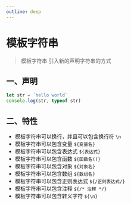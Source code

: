 ```yaml
---
outline: deep
---
```


# 模板字符串 

> 模板字符串 引入新的声明字符串的方式

## 一、声明
```js
let str = `hello world`
console.log(str, typeof str)
```

## 二、特性
- 模板字符串可以换行，并且可以包含换行符 `\n`
- 模板字符串可以包含变量 `${变量名}`
- 模板字符串可以包含表达式 `${表达式}`
- 模板字符串可以包含函数 `${函数名()}`
- 模板字符串可以包含对象 `${对象名}`
- 模板字符串可以包含数组 `${数组名}`
- 模板字符串可以包含正则表达式 `${/正则表达式/}`
- 模板字符串可以包含注释 `${/* 注释 */}`
- 模板字符串可以包含转义字符 `${\n}`
